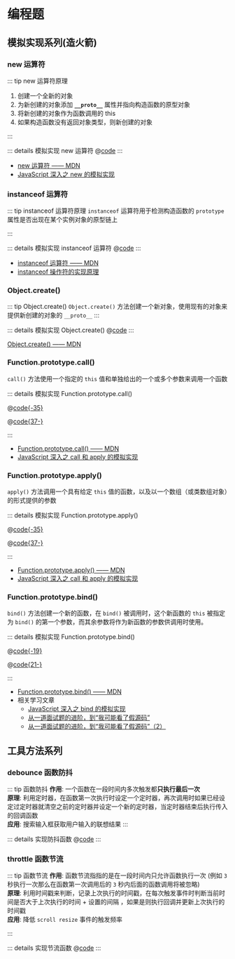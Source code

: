 # 编程题

## 模拟实现系列(造火箭)

### new 运算符

::: tip new 运算符原理

1. 创建一个全新的对象
2. 为新创建的对象添加 **`__proto__`** 属性并指向构造函数的原型对象
3. 将新创建的对象作为函数调用的 this
4. 如果构造函数没有返回对象类型，则新创建的对象

:::

::: details 模拟实现 new 运算符
@[code](./code/new.js)
:::

- [new 运算符 —— MDN](https://developer.mozilla.org/zh-CN/docs/Web/JavaScript/Reference/Operators/new)
- [JavaScript 深入之 new 的模拟实现](https://github.com/mqyqingfeng/Blog/issues/13)

### instanceof 运算符

::: tip instanceof 运算符原理
`instanceof` 运算符用于检测构造函数的 `prototype` 属性是否出现在某个实例对象的原型链上

:::

::: details 模拟实现 instanceof 运算符
@[code](./code/instanceof.js)
:::

- [instanceof 运算符 —— MDN](https://developer.mozilla.org/zh-CN/docs/Web/JavaScript/Reference/Operators/instanceof)<br>
- [instanceof 操作符的实现原理](https://juejin.cn/post/6844903613584654344#heading-1)

### Object.create()

::: tip Object.create()
`Object.create()` 方法创建一个新对象，使用现有的对象来提供新创建的对象的 `__proto__`
:::

::: details 模拟实现 Object.create()
@[code](./code/object-create.js)
:::

[Object.create() —— MDN](https://developer.mozilla.org/zh-CN/docs/Web/JavaScript/Reference/Global_Objects/Object/create)

### Function.prototype.call()

`call()` 方法使用一个指定的 `this` 值和单独给出的一个或多个参数来调用一个函数

::: details 模拟实现 Function.prototype.call()

<CodeGroup>
  <CodeGroupItem title="ES6 实现" active>

@[code{-35}](./code/call.js)

  </CodeGroupItem>
  <CodeGroupItem title="ES5 实现">

@[code{37-}](./code/call.js)

  </CodeGroupItem>
</CodeGroup>

:::

- [Function.prototype.call() —— MDN](https://developer.mozilla.org/zh-CN/docs/Web/JavaScript/Reference/Global_Objects/Function/call)
- [JavaScript 深入之 call 和 apply 的模拟实现](https://github.com/mqyqingfeng/Blog/issues/11)

### Function.prototype.apply()

`apply()` 方法调用一个具有给定 `this` 值的函数，以及以一个数组（或类数组对象）的形式提供的参数

::: details 模拟实现 Function.prototype.apply()

<CodeGroup>
  <CodeGroupItem title="ES6 实现" active>

@[code{-35}](./code/apply.js)

  </CodeGroupItem>
  <CodeGroupItem title="ES5 实现">

@[code{37-}](./code/apply.js)

  </CodeGroupItem>
</CodeGroup>

:::

- [Function.prototype.apply() —— MDN](https://developer.mozilla.org/zh-CN/docs/Web/JavaScript/Reference/Global_Objects/Function/apply)
- [JavaScript 深入之 call 和 apply 的模拟实现](https://github.com/mqyqingfeng/Blog/issues/11)

### Function.prototype.bind()

`bind()` 方法创建一个新的函数，在 `bind()` 被调用时，这个新函数的 `this` 被指定为 `bind()` 的第一个参数，而其余参数将作为新函数的参数供调用时使用。

::: details 模拟实现 Function.prototype.bind()

<CodeGroup>
  <CodeGroupItem title="ES6 实现" active>

@[code{-19}](./code/bind.js)

  </CodeGroupItem>
  <CodeGroupItem title="ES5 实现">

@[code{21-}](./code/bind.js)

  </CodeGroupItem>
</CodeGroup>

:::

- [Function.prototype.bind() —— MDN](https://developer.mozilla.org/zh-CN/docs/Web/JavaScript/Reference/Global_Objects/Function/bind)
- 相关学习文章
  - [JavaScript 深入之 bind 的模拟实现](https://github.com/mqyqingfeng/Blog/issues/12)
  - [从一道面试题的进阶，到“我可能看了假源码”](https://zhuanlan.zhihu.com/p/25379434)
  - [从一道面试题的进阶，到“我可能看了假源码”（2）](https://zhuanlan.zhihu.com/p/25483361)

## 工具方法系列

### debounce 函数防抖

::: tip 函数防抖
**作用**: 一个函数在一段时间内多次触发都**只执行最后一次** <br>
**原理**: 利用定时器，在函数第一次执行时设定一个定时器，再次调用时如果已经设定过定时器就清空之前的定时器并设定一个新的定时器，当定时器结束后执行传入的回调函数 <br>
**应用**: 搜索输入框获取用户输入的联想结果
:::

::: details 实现防抖函数
@[code](./code/debounce.js)
:::

### throttle 函数节流

::: tip 函数节流
**作用**: 函数节流指指的是在一段时间内只允许函数执行一次 (例如 `3` 秒执行一次那么在函数第一次调用后的 `3` 秒内后面的函数调用将被忽略) <br>
**原理**: 利用时间戳来判断，记录上次执行的时间戳，在每次触发事件时判断当前时间是否大于上次执行的时间 + 设置的间隔 ，如果是则执行回调并更新上次执行的时间戳<br>
**应用**: 降低 `scroll resize` 事件的触发频率

:::

::: details 实现节流函数
@[code](./code/throttle.js)
:::
